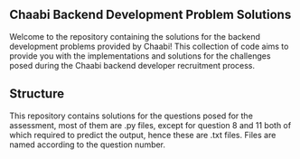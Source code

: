 ## Chaabi Backend Development Problem Solutions
Welcome to the repository containing the solutions for the backend development problems provided by Chaabi! This collection of code aims to provide you with the implementations and solutions for the challenges posed during the Chaabi backend developer recruitment process.

## Structure
This repository contains solutions for the questions posed for the assessment, most of them are .py files, except for question 8 and 11 both of which required to predict the output, hence these are .txt files. Files are named according to the question number.
